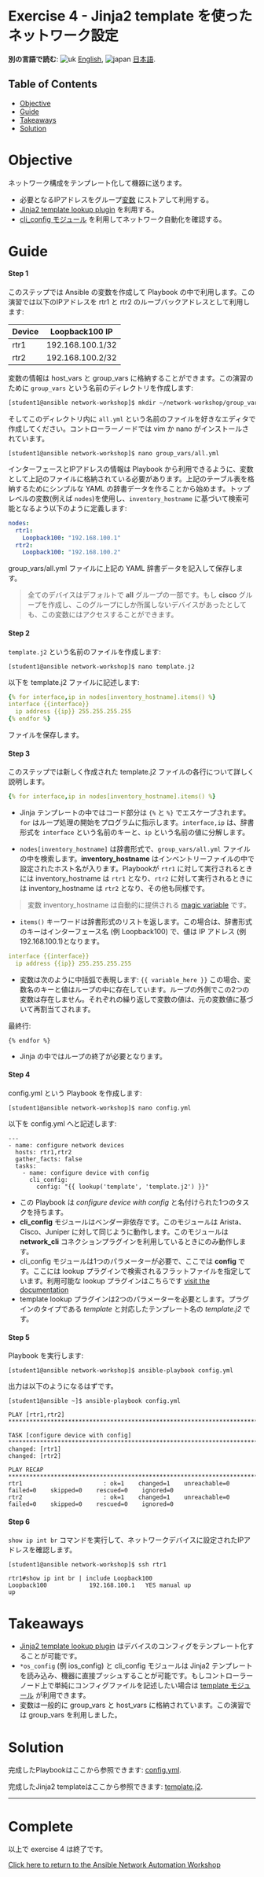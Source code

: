 # Exercise 4 - Jinja2 template を使ったネットワーク設定

**別の言語で読む**: ![uk](https://github.com/ansible/workshops/raw/devel/images/uk.png) [English](README.md),  ![japan](https://github.com/ansible/workshops/raw/devel/images/japan.png) [日本語](README.ja.md).

## Table of Contents

- [Objective](#objective)
- [Guide](#guide)
- [Takeaways](#takeaways)
- [Solution](#solution)

# Objective

ネットワーク構成をテンプレート化して機器に送ります。

- 必要となるIPアドレスをグループ[変数](https://docs.ansible.com/ansible/latest/user_guide/playbooks_variables.html) にストアして利用する。
- [Jinja2 template lookup plugin](https://docs.ansible.com/ansible/latest/plugins/lookup.html) を利用する。
- [cli_config モジュール](https://docs.ansible.com/ansible/latest/modules/cli_config_module.html) を利用してネットワーク自動化を確認する。

# Guide

#### Step 1

このステップでは Ansible の変数を作成して Playbook の中で利用します。この演習では以下のIPアドレスを rtr1 と rtr2 のループバックアドレスとして利用します:

Device  | Loopback100 IP |
------------ | ------------- |
rtr1  | 192.168.100.1/32 |
rtr2  | 192.168.100.2/32 |

変数の情報は host_vars と group_vars に格納することができます。この演習のために `group_vars` という名前のディレクトリを作成します:

```bash
[student1@ansible network-workshop]$ mkdir ~/network-workshop/group_vars
```

そしてこのディレクトリ内に `all.yml` という名前のファイルを好きなエディタで作成してください。コントローラーノードでは vim か nano がインストールされています。

```
[student1@ansible network-workshop]$ nano group_vars/all.yml
```

インターフェースとIPアドレスの情報は Playbook から利用できるように、変数として上記のファイルに格納されている必要があります。上記のテーブル表を格納するためにシンプルな YAML の辞書データを作ることから始めます。トップレベルの変数(例えば `nodes`)を使用し、`inventory_hostname` に基づいて検索可能となるよう以下のように定義します:

```yaml
nodes:
  rtr1:
    Loopback100: "192.168.100.1"
  rtr2:
    Loopback100: "192.168.100.2"
```

group_vars/all.yml ファイルに上記の YAML 辞書データを記入して保存します。

>全てのデバイスはデフォルトで **all** グループの一部です。もし **cisco** グループを作成し、このグループにしか所属しないデバイスがあったとしても、この変数にはアクセスすることができます。

#### Step 2

`template.j2` という名前のファイルを作成します:

```
[student1@ansible network-workshop]$ nano template.j2
```

以下を template.j2 ファイルに記述します:

<!-- {% raw %} -->
```yaml
{% for interface,ip in nodes[inventory_hostname].items() %}
interface {{interface}}
  ip address {{ip}} 255.255.255.255
{% endfor %}
```
<!-- {% endraw %} -->


ファイルを保存します。

#### Step 3

このステップでは新しく作成された template.j2 ファイルの各行について詳しく説明します。

<!-- {% raw %} -->
```yaml
{% for interface,ip in nodes[inventory_hostname].items() %}
```
<!-- {% endraw %} -->

<!-- {% raw %} -->
- Jinja テンプレートの中ではコード部分は `{%` と `%}` でエスケープされます。`for` はループ処理の開始をプログラムに指示します。`interface,ip` は、辞書形式を `interface` という名前のキーと、`ip` という名前の値に分解します。
<!-- {% endraw %} -->

- `nodes[inventory_hostname]` は辞書形式で、`group_vars/all.yml` ファイルの中を検索します。**inventory_hostname** はインベントリーファイルの中で設定されたホスト名が入ります。Playbookが `rtr1` に対して実行されるときには inventory_hostname は `rtr1` となり、`rtr2` に対して実行されるときには inventory_hostname は `rtr2` となり、その他も同様です。

>変数 inventory_hostname は自動的に提供される [magic variable](https://docs.ansible.com/ansible/latest/user_guide/playbooks_variables.html#magic-variables-and-how-to-access-information-about-other-hosts) です。

- `items()` キーワードは辞書形式のリストを返します。この場合は、辞書形式のキーはインターフェース名 (例 Loopback100) で、値は IP アドレス (例 192.168.100.1)となります。

<!-- {% raw %} -->
```yaml
interface {{interface}}
  ip address {{ip}} 255.255.255.255
```
<!-- {% endraw %} -->

- 変数は次のように中括弧で表現します: `{{ variable_here }}`  この場合、変数名のキーと値はループの中に存在しています。ループの外側でこの2つの変数は存在しません。それぞれの繰り返しで変数の値は、元の変数値に基づいて再割当てされます。

最終行:
<!-- {% raw %} -->
```
{% endfor %}
```
<!-- {% endraw %} -->

- Jinja の中ではループの終了が必要となります。

#### Step 4

config.yml という Playbook を作成します:

```
[student1@ansible network-workshop]$ nano config.yml
```

以下を config.yml へと記述します:

<!-- {% raw %} -->
```
---
- name: configure network devices
  hosts: rtr1,rtr2
  gather_facts: false
  tasks:
    - name: configure device with config
      cli_config:
        config: "{{ lookup('template', 'template.j2') }}"
```
<!-- {% endraw %} -->

- この Playbook は *configure device with config* と名付けられた1つのタスクを持ちます。
- **cli_config** モジュールはベンダー非依存です。このモジュールは Arista、Cisco、Juniper に対して同じように動作します。このモジュールは **network_cli** コネクションプラグインを利用しているときにのみ動作します。
- cli_config モジュールは1つのパラメーターが必要で、ここでは **config** です。ここには lookup プラグインで検索されるフラットファイルを指定しています。利用可能な lookup プラグインはこちらです [visit the documentation](https://docs.ansible.com/ansible/latest/plugins/lookup.html)  
- template lookup プラグインは2つのパラメーターを必要とします。プラグインのタイプである *template* と対応したテンプレート名の *template.j2* です。

#### Step 5

Playbook を実行します:

```
[student1@ansible network-workshop]$ ansible-playbook config.yml
```

出力は以下のようになるはずです。

```
[student1@ansible ~]$ ansible-playbook config.yml

PLAY [rtr1,rtr2] ********************************************************************************

TASK [configure device with config] ********************************************************************************
changed: [rtr1]
changed: [rtr2]

PLAY RECAP ********************************************************************************
rtr1                       : ok=1    changed=1    unreachable=0    failed=0    skipped=0    rescued=0    ignored=0
rtr2                       : ok=1    changed=1    unreachable=0    failed=0    skipped=0    rescued=0    ignored=0
```

#### Step 6

`show ip int br` コマンドを実行して、ネットワークデバイスに設定されたIPアドレスを確認します。

```
[student1@ansible network-workshop]$ ssh rtr1

rtr1#show ip int br | include Loopback100
Loopback100            192.168.100.1   YES manual up                    up
```

# Takeaways

- [Jinja2 template lookup plugin](https://docs.ansible.com/ansible/latest/plugins/lookup.html) はデバイスのコンフィグをテンプレート化することが可能です。
- `*os_config` (例 ios_config) と cli_config モジュールは Jinja2 テンプレートを読み込み、機器に直接プッシュすることが可能です。もしコントローラーノード上で単純にコンフィグファイルを記述したい場合は [template モジュール](https://docs.ansible.com/ansible/latest/modules/template_module.html) が利用できます。
- 変数は一般的に group_vars と host_vars に格納されています。この演習では group_vars を利用しました。

# Solution

完成したPlaybookはここから参照できます: [config.yml](config.yml).

完成したJinja2 templateはここから参照できます: [template.j2](template.j2).

---

# Complete

以上で exercise 4 は終了です。

[Click here to return to the Ansible Network Automation Workshop](../README.ja.md)
